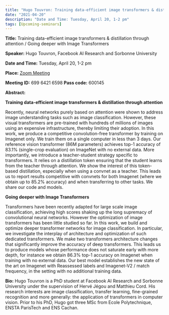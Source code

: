 ```yaml
---
title: "Hugo Touvron: Training data-efficient image transformers & distillation through attention / Going deeper with Image Transformers"
date: "2021-04-20"
description: "Date and Time: Tuesday, April 20, 1-2 pm"
tags: [Upcoming-seminars]
---
```


**Title:** Training data-efficient image transformers & distillation through attention / Going deeper with Image Transformers

**Speaker:** Hugo Touvron, Facebook AI Research and Sorbonne University

**Date and Time:** Tuesday, April 20, 1-2 pm

**Place:** [Zoom Meeting](https://kth-se.zoom.us/j/69964216598?pwd=UW5tNHIxZ0wrSER4R3lOVlNaN2U1QT09)

**Meeting ID:** 699 6421 6598       **Pass code:** 600145

**Abstract:** 

**Training data-efficient image transformers & distillation through attention**

Recently, neural networks purely based on attention were shown to address image understanding tasks such as image classification. However, these visual transformers are pre-trained with hundreds of millions of images using an expensive infrastructure, thereby limiting their adoption. 
In this work, we produce a competitive convolution-free transformer by training on Imagenet only. We train them on a single computer in less than 3 days. Our reference vision transformer (86M parameters) achieves top-1 accuracy of 83.1% (single-crop evaluation) on ImageNet with no external data. 
More importantly, we introduce a teacher-student strategy specific to transformers. It relies on a distillation token ensuring that the student learns from the teacher through attention. We show the interest of this token-based distillation, especially when using a convnet as a teacher. This leads us to report results competitive with convnets for both Imagenet (where we obtain up to 85.2% accuracy) and when transferring to other tasks. We share our code and models.
 
**Going deeper with Image Transformers**

Transformers have been recently adapted for large scale image classification, achieving high scores shaking up the long supremacy of convolutional neural networks. However the optimization of image transformers has been little studied so far. In this work, we build and optimize deeper transformer networks for image classification. In particular, we investigate the interplay of architecture and optimization of such dedicated transformers. We make two transformers architecture changes that significantly improve the accuracy of deep transformers. This leads us to produce models whose performance does not saturate early with more depth, for instance we obtain 86.3% top-1 accuracy on Imagenet when training with no external data. Our best model establishes the new state of the art on Imagenet with Reassessed labels and Imagenet-V2 / match frequency, in the setting with no additional training data.

**Bio:** Hugo Touvron is a PhD student at Facebook AI Research and Sorbonne University under the supervision of Hervé Jégou and Matthieu Cord. His research interests are image classification, transfer learning, fine-grained recognition and more generally: the application of transformers in computer vision. Prior to his PhD, Hugo got three MSc from Ecole Polytechnique, ENSTA ParisTech and ENS Cachan.